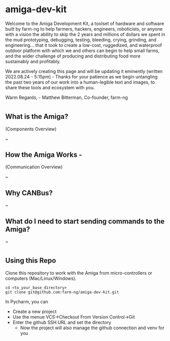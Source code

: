 # amiga-dev-kit
Welcome to the Amiga Development Kit, a toolset of hardware and software built by farm-ng to help farmers, hackers, engineers, roboticists, or anyone with a vision the ability to skip the 2 years and millions of dollars we spent in the mud prototyping, debugging, testing, bleeding, crying, grinding, and engineering... that it took to create a low-cost, ruggedized, and waterproof outdoor platform with which we and others can begin to help small farms, and the wider challenge of producing and distributing food more sustainably and profitably.       

We are actively creating this page and will be updating it eminently (written 2022.08.24 - 5:15pm)  - Thanks for your patience as we begin untangling the past two years of our work into a human-legible text and images, to share these tools and ecosystem with you.  

Warm Regards, - Matthew Bitterman, Co-founder, farm-ng

#

## What is the Amiga?  
(Components Overview)


~
## How the Amiga Works - 
(Communication Overview)


~ 
## Why CANBus?


~ 
## What do I need to start sending commands to the Amiga?


~
#



## Using this Repo

Clone this repository to work with the Amiga from micro-controllers or computers (Mac/Linux/Windows).

```
cd <to_your_base_directory>
git clone git@github.com:farm-ng/amiga-dev-kit.git
```

In Pycharm, you can 
* Create a new project
* Use the menue VCS->Checkout From Version Control->Git 
* Enter the github SSH URL and set the directory
   * Now the project will also manage the github connection and venv for you


